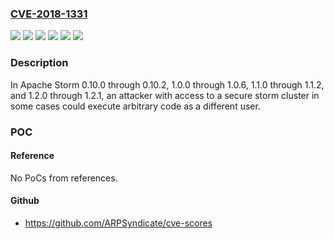 ### [CVE-2018-1331](https://cve.mitre.org/cgi-bin/cvename.cgi?name=CVE-2018-1331)
![](https://img.shields.io/static/v1?label=Product&message=Apache%20Storm&color=blue)
![](https://img.shields.io/static/v1?label=Version&message=0.10.0%20through%200.10.2%20&color=brightgreen)
![](https://img.shields.io/static/v1?label=Version&message=1.0.0%20through%201.0.6%20&color=brightgreen)
![](https://img.shields.io/static/v1?label=Version&message=1.1.0%20through%201.1.2%20&color=brightgreen)
![](https://img.shields.io/static/v1?label=Version&message=1.2.0%20through%201.2.1%20&color=brightgreen)
![](https://img.shields.io/static/v1?label=Vulnerability&message=Remote%20Code%20Execution&color=brightgreen)

### Description

In Apache Storm 0.10.0 through 0.10.2, 1.0.0 through 1.0.6, 1.1.0 through 1.1.2, and 1.2.0 through 1.2.1, an attacker with access to a secure storm cluster in some cases could execute arbitrary code as a different user.

### POC

#### Reference
No PoCs from references.

#### Github
- https://github.com/ARPSyndicate/cve-scores

